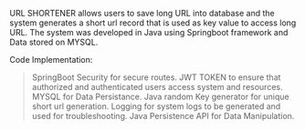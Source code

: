 URL SHORTENER allows users to save long URL into database and the system generates a short url record that is used as key value to access long URL.
The system was developed in Java using Springboot framework and Data stored on MYSQL.

Code Implementation:
> SpringBoot Security for secure routes.
> JWT TOKEN to ensure that authorized and authenticated users access system and resources.
> MYSQL for Data Persistance.
> Java random Key generator for unique short url generation.
> Logging for system logs to be generated and used for troubleshooting.
> Java Persistence API for Data Manipulation.
